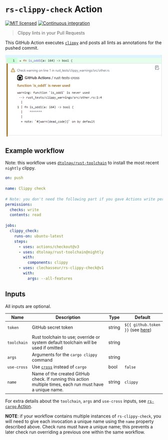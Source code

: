 # `rs-clippy-check` Action

[![MIT licensed](https://img.shields.io/badge/license-MIT-blue.svg)](LICENSE)
[![Continuous integration](https://github.com/clechasseur/rs-clippy-check/actions/workflows/ci.yml/badge.svg?branch=main&event=push)](https://github.com/clechasseur/rs-clippy-check/actions/workflows/ci.yml)

> Clippy lints in your Pull Requests

This GitHub Action executes [`clippy`](https://github.com/rust-lang/rust-clippy)
and posts all lints as annotations for the pushed commit.

![Screenshot of a clippy warning displayed in the commit interface of GitHub](./.github/screenshot.png)

## Example workflow

Note: this workflow uses [`dtolnay/rust-toolchain`](https://github.com/dtolnay/rust-toolchain) to install the most recent `nightly` clippy.

```yaml
on: push

name: Clippy check

# Note: you don't need the following part if you gave Actions write permissions in your repository Settings
permissions:
  checks: write
  contents: read

jobs:
  clippy_check:
    runs-on: ubuntu-latest
    steps:
      - uses: actions/checkout@v3
      - uses: dtolnay/rust-toolchain@nightly
        with:
          components: clippy
      - uses: clechasseur/rs-clippy-check@v1
        with:
          args: --all-features
```

## Inputs

All inputs are optional.

| Name | Description | Type | Default |
| --- | --- | --- | --- |
| `token` | GitHub secret token | string | `${{ github.token }}` (see [here](https://docs.github.com/en/actions/security-guides/automatic-token-authentication#using-the-github_token-in-a-workflow)) |
| `toolchain` | Rust toolchain to use; override or system default toolchain will be used if omitted | string |         |
| `args` | Arguments for the `cargo clippy` command | string |         |
| `use-cross` | Use [`cross`](https://github.com/cross-rs/cross) instead of `cargo` | bool | `false` |
| `name` | Name of the created GitHub check. If running this action multiple times, each run must have a unique name. | string | `clippy` |

For extra details about the `toolchain`, `args` and `use-cross` inputs, see [`rs-cargo` Action](https://github.com/clechasseur/rs-cargo#inputs).

**NOTE**: if your workflow contains multiple instances of `rs-clippy-check`, you will need to give each invocation a unique name using the `name` property described above. Check runs must have a unique name; this prevents a later check run overriding a previous one within the same workflow.
